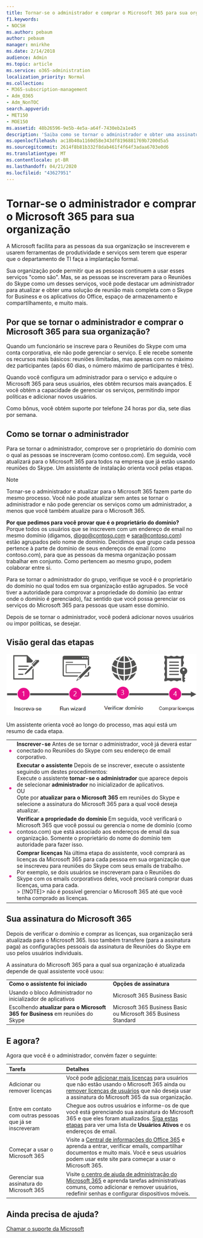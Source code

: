 ```yaml
---
title: Tornar-se o administrador e comprar o Microsoft 365 para sua organização
f1.keywords:
- NOCSH
ms.author: pebaum
author: pebaum
manager: mnirkhe
ms.date: 2/14/2018
audience: Admin
ms.topic: article
ms.service: o365-administration
localization_priority: Normal
ms.collection:
- M365-subscription-management
- Adm_O365
- Adm_NonTOC
search.appverid:
- MET150
- MOE150
ms.assetid: 48b26596-9e5b-4e5a-a64f-7430eb2a1e45
description: 'Saiba como se tornar o administrador e obter uma assinatura do Microsoft 365 para sua organização. '
ms.openlocfilehash: ac18b40a1160d58e343df8196881769b7200d5a5
ms.sourcegitcommit: 2614f8b81b332f8dab461f4f64f3adaa6703e0d6
ms.translationtype: MT
ms.contentlocale: pt-BR
ms.lasthandoff: 04/21/2020
ms.locfileid: "43627951"
---
```

# <a name="become-the-admin-and-purchase-microsoft-365-for-your-organization"></a>Tornar-se o administrador e comprar o Microsoft 365 para sua organização

A Microsoft facilita para as pessoas da sua organização se inscreverem e usarem ferramentas de produtividade e serviços sem terem que esperar que o departamento de TI faça a implantação formal.
  
Sua organização pode permitir que as pessoas continuem a usar esses serviços "como são". Mas, se as pessoas se inscreveram para o Reuniões do Skype como um desses serviços, você pode destacar um administrador para atualizar e obter uma solução de reunião mais completa com o Skype for Business e os aplicativos do Office, espaço de armazenamento e compartilhamento, e muito mais.
  
## <a name="why-become-the-admin-and-buy-microsoft-365-for-your-organization"></a>Por que se tornar o administrador e comprar o Microsoft 365 para sua organização?

Quando um funcionário se inscreve para o Reuniões do Skype com uma conta corporativa, ele não pode gerenciar o serviço. E ele recebe somente os recursos mais básicos: reuniões ilimitadas, mas apenas com no máximo dez participantes (após 60 dias, o número máximo de participantes é três). 
  
Quando você configura um administrador para o serviço e adquire o Microsoft 365 para seus usuários, eles obtêm recursos mais avançados. E você obtém a capacidade de gerenciar os serviços, permitindo impor políticas e adicionar novos usuários.
  
Como bônus, você obtém suporte por telefone 24 horas por dia, sete dias por semana.
  
## <a name="how-to-become-the-admin"></a>Como se tornar o administrador

Para se tornar o administrador, comprove ser o proprietário do domínio com o qual as pessoas se inscreveram (como contoso.com). Em seguida, você atualizará para o Microsoft 365 para todos na empresa que já estão usando reuniões do Skype. Um assistente de instalação orienta você pelas etapas.
  
> [!NOTE]
> Tornar-se o administrador e atualizar para o Microsoft 365 fazem parte do mesmo processo. Você não pode atualizar sem antes se tornar o administrador e não pode gerenciar os serviços como um administrador, a menos que você também atualize para o Microsoft 365. 
  
 **Por que pedimos para você provar que é o proprietário do domínio?** Porque todos os usuários que se inscrevem com um endereço de email no mesmo domínio (digamos, diogo@contoso.com e sara@contoso.com) estão agrupados pelo nome de domínio. Decidimos que grupo cada pessoa pertence à parte de domínio de seus endereços de email (como contoso.com), para que as pessoas da mesma organização possam trabalhar em conjunto. Como pertencem ao mesmo grupo, podem colaborar entre si.
  
Para se tornar o administrador do grupo, verifique se você é o proprietário do domínio no qual todos em sua organização estão agrupados. Se você tiver a autoridade para comprovar a propriedade do domínio (ao entrar onde o domínio é gerenciado), faz sentido que você possa gerenciar os serviços do Microsoft 365 para pessoas que usam esse domínio.
  
Depois de se tornar o administrador, você poderá adicionar novos usuários ou impor políticas, se desejar.
  
## <a name="overview-of-the-steps"></a>Visão geral das etapas

![Visão de alto nível das fases envolvidas na tornar-se um administrador e comprar o Microsoft 365.](../../media/1ee46aff-dccb-4bfd-abb3-811a616009af.png)
  
Um assistente orienta você ao longo do processo, mas aqui está um resumo de cada etapa.
  
|||
|:-----|:-----|
|![Number one in a pink circle](../../media/a4da261d-2516-48c5-b58a-9c452b9086b8.png)|**Inscrever-se** Antes de se tornar o administrador, você já deverá estar conectado no Reuniões do Skype com seu endereço de email corporativo.  <br/> |
|![Number two in a pink circle.](../../media/de3c1ab4-4f01-4026-b1ba-3265bdb32a89.png)|**Executar o assistente** Depois de se inscrever, execute o assistente seguindo um destes procedimentos:  <br/>  Execute o assistente **tornar-se o administrador** que aparece depois de selecionar **administrador** no inicializador de aplicativos.  <br/>  OU  <br/>  Opte por **atualizar para o Microsoft 365** em reuniões do Skype e selecione a assinatura do Microsoft 365 para a qual você deseja atualizar.  <br/> |
|![Number three in a pink circle.](../../media/60fa378c-6ac1-4cbd-a782-2fa7ca619dc6.png)|**Verificar a propriedade do domínio** Em seguida, você verificará o Microsoft 365 que você possui ou gerencia o nome de domínio (como contoso.com) que está associado aos endereços de email da sua organização. Somente o proprietário do nome do domínio tem autoridade para fazer isso.  <br/> |
|![Number 4 in a pink circle.](../../media/1a0ff2ce-0942-405a-94e3-9bfeb1e5059e.png)|**Comprar licenças** Na última etapa do assistente, você comprará as licenças da Microsoft 365 para cada pessoa em sua organização que se inscreveu para reuniões do Skype com seus emails de trabalho.  <br/> Por exemplo, se dois usuários se inscreveram para o Reuniões do Skype com os emails corporativos deles, você precisará comprar duas licenças, uma para cada.  <br/> > [!NOTE]> não é possível gerenciar o Microsoft 365 até que você tenha comprado as licenças.           |

## <a name="your-microsoft-365-subscription"></a>Sua assinatura do Microsoft 365

Depois de verificar o domínio e comprar as licenças, sua organização será atualizada para o Microsoft 365. Isso também transfere (para a assinatura paga) as configurações pessoais da assinatura de Reuniões do Skype em uso pelos usuários individuais.
  
A assinatura do Microsoft 365 para a qual sua organização é atualizada depende de qual assistente você usou:
  
|||
|:-----|:-----|
|**Como o assistente foi iniciado** <br/> |**Opções de assinatura** <br/> |
|Usando o bloco Administrador no inicializador de aplicativos  <br/> |Microsoft 365 Business Basic  <br/> |
|Escolhendo **atualizar para o Microsoft 365 for Business** em reuniões do Skype  <br/> |Microsoft 365 Business Basic ou Microsoft 365 Business Standard  <br/> |
   
## <a name="whats-next"></a>E agora?

Agora que você é o administrador, convém fazer o seguinte:
  
|****Tarefa****|****Detalhes****|
|:-----|:-----|
|Adicionar ou remover licenças  <br/> |Você pode [adicionar mais licenças](../../commerce/licenses/buy-licenses.md) para usuários que não estão usando o Microsoft 365 ainda ou [remover licenças de usuários](../manage/remove-licenses-from-users.md) que não deseja usar a assinatura do Microsoft 365 da sua organização.  <br/> |
|Entre em contato com outras pessoas que já se inscreveram  <br/> |Chegue aos outros usuários e informe-os de que você está gerenciando sua assinatura do Microsoft 365 e que eles foram atualizados. [Siga estas etapas](../add-users/add-users.md) para ver uma lista de **Usuários Ativos** e os endereços de email.  <br/> |
|Começar a usar o Microsoft 365  <br/> |Visite a [Central de informações do Office 365](https://support.office.com/learn/office365-for-business) e aprenda a entrar, verificar emails, compartilhar documentos e muito mais. Você e seus usuários podem usar este site para começar a usar o Microsoft 365.  <br/> |
|Gerenciar sua assinatura do Microsoft 365  <br/> |Visite [o centro de ajuda de administração do Microsoft 365](../admin-home.md) e aprenda tarefas administrativas comuns, como adicionar e remover usuários, redefinir senhas e configurar dispositivos móveis.  <br/> |

## <a name="still-need-help"></a>Ainda precisa de ajuda?

[Chamar o suporte da Microsoft](../contact-support-for-business-products.md)
